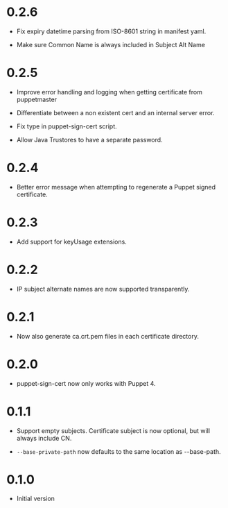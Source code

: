# 0.2.6

- Fix expiry datetime parsing from ISO-8601 string in manifest yaml.

- Make sure Common Name is always included in Subject Alt Name

# 0.2.5

- Improve error handling and logging when getting certificate from puppetmaster

- Differentiate between a non existent cert and an internal server error.

- Fix type in puppet-sign-cert script.

- Allow Java Trustores to have a separate password.

# 0.2.4
- Better error message when attempting to regenerate a Puppet signed certificate.

# 0.2.3
- Add support for keyUsage extensions.

# 0.2.2
- IP subject alternate names are now supported transparently.

# 0.2.1
- Now also generate ca.crt.pem files in each certificate directory.

# 0.2.0
- puppet-sign-cert now only works with Puppet 4.

# 0.1.1

- Support empty subjects.
  Certificate subject is now optional, but will always include CN.

- `--base-private-path` now defaults to the same location as --base-path.


# 0.1.0

- Initial version
